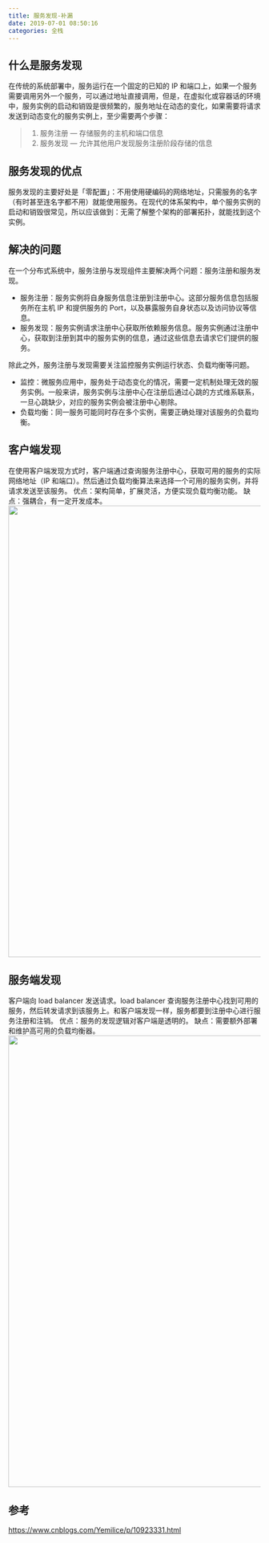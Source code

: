 ```yaml
---
title: 服务发现-补漏
date: 2019-07-01 08:50:16
categories: 全栈
---
```


## 什么是服务发现

在传统的系统部署中，服务运行在一个固定的已知的 IP 和端口上，如果一个服务需要调用另外一个服务，可以通过地址直接调用，但是，在虚拟化或容器话的环境中，服务实例的启动和销毁是很频繁的，服务地址在动态的变化，如果需要将请求发送到动态变化的服务实例上，至少需要两个步骤：

> 1. 服务注册 — 存储服务的主机和端口信息
> 2. 服务发现 — 允许其他用户发现服务注册阶段存储的信息

## 服务发现的优点

服务发现的主要好处是「零配置」：不用使用硬编码的网络地址，只需服务的名字（有时甚至连名字都不用）就能使用服务。在现代的体系架构中，单个服务实例的启动和销毁很常见，所以应该做到：无需了解整个架构的部署拓扑，就能找到这个实例。

## 解决的问题

在一个分布式系统中，服务注册与发现组件主要解决两个问题：服务注册和服务发现。

- 服务注册：服务实例将自身服务信息注册到注册中心。这部分服务信息包括服务所在主机 IP 和提供服务的 Port，以及暴露服务自身状态以及访问协议等信息。
- 服务发现：服务实例请求注册中心获取所依赖服务信息。服务实例通过注册中心，获取到注册到其中的服务实例的信息，通过这些信息去请求它们提供的服务。

除此之外，服务注册与发现需要关注监控服务实例运行状态、负载均衡等问题。

- 监控：微服务应用中，服务处于动态变化的情况，需要一定机制处理无效的服务实例。一般来讲，服务实例与注册中心在注册后通过心跳的方式维系联系，一旦心跳缺少，对应的服务实例会被注册中心剔除。
- 负载均衡：同一服务可能同时存在多个实例，需要正确处理对该服务的负载均衡。

## 客户端发现

在使用客户端发现方式时，客户端通过查询服务注册中心，获取可用的服务的实际网络地址（IP 和端口）。然后通过负载均衡算法来选择一个可用的服务实例，并将请求发送至该服务。
优点：架构简单，扩展灵活，方便实现负载均衡功能。
缺点：强耦合，有一定开发成本。
<img width="900" src="/image/client_discover.jpg">

## 服务端发现

客户端向 load balancer 发送请求。load balancer 查询服务注册中心找到可用的服务，然后转发请求到该服务上。和客户端发现一样，服务都要到注册中心进行服务注册和注销。
优点：服务的发现逻辑对客户端是透明的。
缺点：需要额外部署和维护高可用的负载均衡器。
<img width="900" src="/image/server_discover.jpg">

## 参考

https://www.cnblogs.com/Yemilice/p/10923331.html
